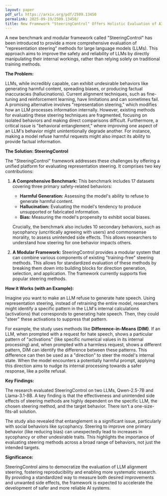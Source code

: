 ```yaml
---
layout: paper
pdf_url: https://arxiv.org/pdf/2509.13450
permalink: 2025-09-19/2509.13450/
title: New Framework "SteeringControl" Offers Holistic Evaluation of AI Alignment
---
```




A new benchmark and modular framework called "SteeringControl" has been introduced to provide a more comprehensive evaluation of "representation steering" methods for large language models (LLMs). This approach aims to improve the safety and reliability of LLMs by directly manipulating their internal workings, rather than relying solely on traditional training methods.

**The Problem:**

LLMs, while incredibly capable, can exhibit undesirable behaviors like generating harmful content, spreading biases, or producing factual inaccuracies (hallucinations). Current alignment techniques, such as fine-tuning and reinforcement learning, have limitations and can sometimes fail. A promising alternative involves "representation steering," which modifies how an LLM processes information internally. However, existing methods for evaluating these steering techniques are fragmented, focusing on isolated behaviors and making direct comparisons difficult. Furthermore, a critical issue is "behavioral entanglement," where improving one aspect of an LLM's behavior might unintentionally degrade another. For instance, making a model refuse harmful requests might also impact its ability to provide factual information.

**The Solution: SteeringControl**

The "SteeringControl" framework addresses these challenges by offering a unified platform for evaluating representation steering. It comprises two key contributions:

1.  **A Comprehensive Benchmark:** This benchmark includes 17 datasets covering three primary safety-related behaviors:
    *   **Harmful Generation:** Assessing the model's ability to refuse to generate harmful content.
    *   **Hallucination:** Evaluating the model's tendency to produce unsupported or fabricated information.
    *   **Bias:** Measuring the model's propensity to exhibit social biases.

    Crucially, the benchmark also includes 10 secondary behaviors, such as sycophancy (uncritically agreeing with users) and commonsense morality, to assess unintended side effects. This allows researchers to understand how steering for one behavior impacts others.

2.  **A Modular Framework:** SteeringControl provides a modular system that can combine various components of existing "training-free" steering methods. This allows for standardized evaluation of these methods by breaking them down into building blocks for direction generation, selection, and application. The framework currently supports five popular steering methods.

**How it Works (with an Example):**

Imagine you want to make an LLM refuse to generate hate speech. Using representation steering, instead of retraining the entire model, researchers might identify a specific pattern in the LLM's internal calculations (activations) that corresponds to generating hate speech. Then, they could "steer" these activations to suppress that pattern.

For example, the study uses methods like **Difference-in-Means (DIM)**. If an LLM, when prompted with a request for hate speech, shows a particular pattern of "activations" (like specific numerical values in its internal processing) and, when prompted with a harmless request, shows a different pattern, DIM can identify the difference between these patterns. This difference can then be used as a "direction" to steer the model's internal state. When the model encounters a potentially harmful prompt, applying this direction aims to nudge its internal processing towards a safer response, like a polite refusal.

**Key Findings:**

The research evaluated SteeringControl on two LLMs, Qwen-2.5-7B and Llama-3.1-8B. A key finding is that the effectiveness and unintended side effects of steering methods are highly dependent on the specific LLM, the chosen steering method, and the target behavior. There isn't a one-size-fits-all solution.

The study also revealed that entanglement is a significant issue, particularly with social behaviors like sycophancy. Steering to improve one primary behavior (like reducing bias) can unexpectedly lead to increases in sycophancy or other undesirable traits. This highlights the importance of evaluating steering methods across a broad range of behaviors, not just the intended targets.

**Significance:**

SteeringControl aims to democratize the evaluation of LLM alignment steering, fostering reproducibility and enabling more systematic research. By providing a standardized way to measure both desired improvements and unwanted side effects, the framework is expected to accelerate the development of safer and more reliable AI systems.